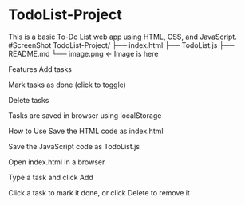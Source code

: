 # TodoList-Project
This is a basic To-Do List web app using HTML, CSS, and JavaScript.
#ScreenShot
TodoList-Project/
├── index.html
├── TodoList.js
├── README.md
└── image.png     ← Image is here


Features
Add tasks

Mark tasks as done (click to toggle)

Delete tasks

Tasks are saved in browser using localStorage

How to Use
Save the HTML code as index.html

Save the JavaScript code as TodoList.js

Open index.html in a browser

Type a task and click Add

Click a task to mark it done, or click Delete to remove it
